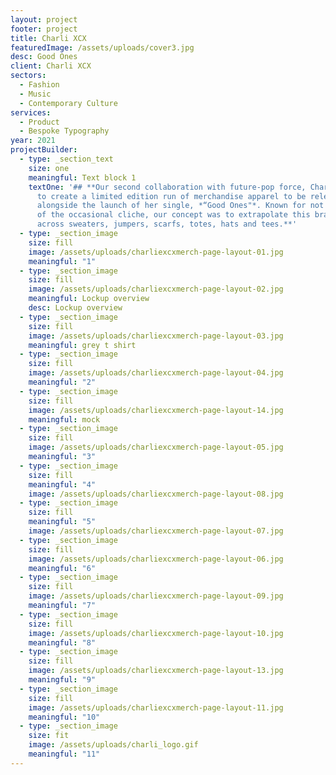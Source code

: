 ```yaml
---
layout: project
footer: project
title: Charli XCX
featuredImage: /assets/uploads/cover3.jpg
desc: Good Ones
client: Charli XCX
sectors:
  - Fashion
  - Music
  - Contemporary Culture
services:
  - Product
  - Bespoke Typography
year: 2021
projectBuilder:
  - type: _section_text
    size: one
    meaningful: Text block 1
    textOne: '## **Our second collaboration with future-pop force, Charli XCX, was
      to create a limited edition run of merchandise apparel to be released
      alongside the launch of her single, *“Good Ones"*. Known for not being shy
      of the occasional cliche, our concept was to extrapolate this brash energy
      across sweaters, jumpers, scarfs, totes, hats and tees.**'
  - type: _section_image
    size: fill
    image: /assets/uploads/charliexcxmerch-page-layout-01.jpg
    meaningful: "1"
  - type: _section_image
    size: fill
    image: /assets/uploads/charliexcxmerch-page-layout-02.jpg
    meaningful: Lockup overview
    desc: Lockup overview
  - type: _section_image
    size: fill
    image: /assets/uploads/charliexcxmerch-page-layout-03.jpg
    meaningful: grey t shirt
  - type: _section_image
    size: fill
    image: /assets/uploads/charliexcxmerch-page-layout-04.jpg
    meaningful: "2"
  - type: _section_image
    size: fill
    image: /assets/uploads/charliexcxmerch-page-layout-14.jpg
    meaningful: mock
  - type: _section_image
    size: fill
    image: /assets/uploads/charliexcxmerch-page-layout-05.jpg
    meaningful: "3"
  - type: _section_image
    size: fill
    meaningful: "4"
    image: /assets/uploads/charliexcxmerch-page-layout-08.jpg
  - type: _section_image
    size: fill
    meaningful: "5"
    image: /assets/uploads/charliexcxmerch-page-layout-07.jpg
  - type: _section_image
    size: fill
    image: /assets/uploads/charliexcxmerch-page-layout-06.jpg
    meaningful: "6"
  - type: _section_image
    size: fill
    image: /assets/uploads/charliexcxmerch-page-layout-09.jpg
    meaningful: "7"
  - type: _section_image
    size: fill
    image: /assets/uploads/charliexcxmerch-page-layout-10.jpg
    meaningful: "8"
  - type: _section_image
    size: fill
    image: /assets/uploads/charliexcxmerch-page-layout-13.jpg
    meaningful: "9"
  - type: _section_image
    size: fill
    image: /assets/uploads/charliexcxmerch-page-layout-11.jpg
    meaningful: "10"
  - type: _section_image
    size: fit
    image: /assets/uploads/charli_logo.gif
    meaningful: "11"
---
```

